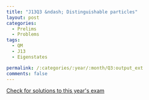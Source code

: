 ```yaml
---
title: "J13Q3 &ndash; Distinguishable particles"
layout: post
categories:
  - Prelims
  - Problems
tags:
  - QM
  - J13
  - Eigenstates

permalink: /:categories/:year/:month/Q3:output_ext
comments: false
---
```

<object data="2013J3Q.pdf" type="application/pdf" width="100%" height="500"></object>
<div class="message"><a href='https://princetonprelim.com/prelim/30/'>Check for solutions to this year's exam</a></div>